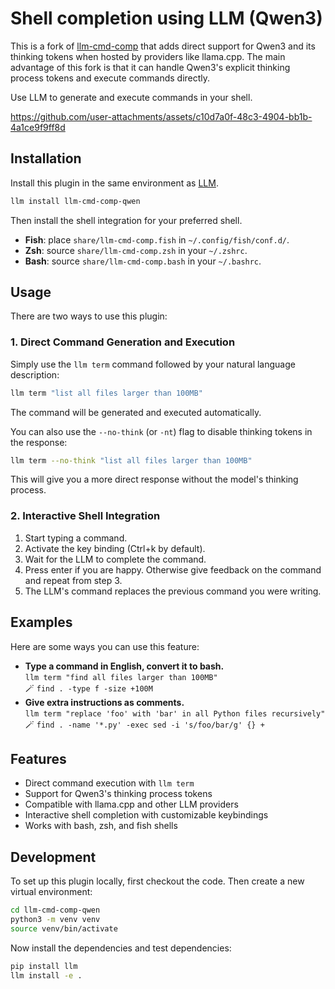 # Shell completion using LLM (Qwen3)

This is a fork of [llm-cmd-comp](https://github.com/CGamesPlay/llm-cmd-comp) that adds direct support for Qwen3 and its thinking tokens when hosted by providers like llama.cpp. The main advantage of this fork is that it can handle Qwen3's explicit thinking process tokens and execute commands directly.

Use LLM to generate and execute commands in your shell.

https://github.com/user-attachments/assets/c10d7a0f-48c3-4904-bb1b-4a1ce9f9ff8d

## Installation

Install this plugin in the same environment as [LLM](https://llm.datasette.io/).
```bash
llm install llm-cmd-comp-qwen
```
Then install the shell integration for your preferred shell.

- **Fish**: place `share/llm-cmd-comp.fish` in `~/.config/fish/conf.d/`.
- **Zsh**: source `share/llm-cmd-comp.zsh` in your `~/.zshrc`.
- **Bash**: source `share/llm-cmd-comp.bash` in your `~/.bashrc`.

## Usage

There are two ways to use this plugin:

### 1. Direct Command Generation and Execution
Simply use the `llm term` command followed by your natural language description:
```bash
llm term "list all files larger than 100MB"
```
The command will be generated and executed automatically.

You can also use the `--no-think` (or `-nt`) flag to disable thinking tokens in the response:
```bash
llm term --no-think "list all files larger than 100MB"
```
This will give you a more direct response without the model's thinking process.

### 2. Interactive Shell Integration
1. Start typing a command.
2. Activate the key binding (Ctrl+k by default).
3. Wait for the LLM to complete the command.
4. Press enter if you are happy. Otherwise give feedback on the command and repeat from step 3.
5. The LLM's command replaces the previous command you were writing.

## Examples

Here are some ways you can use this feature:

- **Type a command in English, convert it to bash.**<br />
  `llm term "find all files larger than 100MB"`<br />
  🪄 `find . -type f -size +100M`
- **Give extra instructions as comments.**<br />
  `llm term "replace 'foo' with 'bar' in all Python files recursively"`<br />
  🪄 `find . -name '*.py' -exec sed -i 's/foo/bar/g' {} +`

## Features

- Direct command execution with `llm term`
- Support for Qwen3's thinking process tokens
- Compatible with llama.cpp and other LLM providers
- Interactive shell completion with customizable keybindings
- Works with bash, zsh, and fish shells

## Development

To set up this plugin locally, first checkout the code. Then create a new virtual environment:

```bash
cd llm-cmd-comp-qwen
python3 -m venv venv
source venv/bin/activate
```

Now install the dependencies and test dependencies:

```bash
pip install llm
llm install -e .
```
